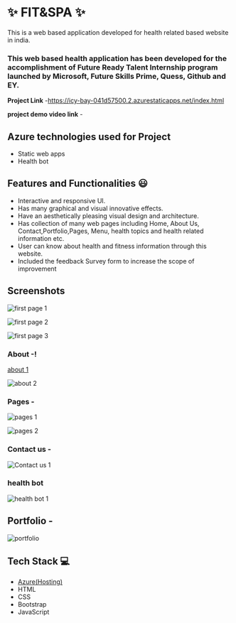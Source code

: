 
# ✨  FIT&SPA ✨

This is a web based application developed for health related based website in india.

### This web based health application has been developed for the accomplishment of Future Ready Talent Internship program launched by Microsoft, Future Skills Prime, Quess, Github and EY.


**Project Link** -https://icy-bay-041d57500.2.azurestaticapps.net/index.html

**project demo video link** - 

## Azure technologies used for Project

- Static web apps
- Health bot

## Features and Functionalities 😃

- Interactive and responsive UI.
- Has many graphical and visual innovative effects.
- Have an aesthetically pleasing visual design and architecture.
- Has collection of many web pages including Home, About Us, Contact,Portfolio,Pages, Menu, health topics and health related information etc.
- User can know about health and fitness information through this website.
- Included the feedback Survey form to increase the scope of improvement 

## Screenshots

   ![first page 1](https://user-images.githubusercontent.com/116420240/202244462-5b0c808c-5f9b-46b1-91d8-98b8c4e09cef.PNG)
   
![first page 2](https://user-images.githubusercontent.com/116420240/202244500-64d7e764-e0ed-45d6-823c-fedf668a8150.PNG)

![first page 3](https://user-images.githubusercontent.com/116420240/202244546-671ebf95-1e92-4287-99b5-2f6ba3fce5ba.PNG)

### About -!
[about 1](https://user-images.githubusercontent.com/116420240/202245326-12a08677-83f9-4cb6-bbe0-1f6b1524e17d.PNG)


![about 2](https://user-images.githubusercontent.com/116420240/202245405-a584b9aa-2337-4a68-9d71-38b29a7a4a4c.PNG)


### Pages -
![pages 1](https://user-images.githubusercontent.com/116420240/202246263-322325d2-2dc0-4624-a62d-5dd7d0760dec.PNG)

![pages 2](https://user-images.githubusercontent.com/116420240/202246317-701ce405-15bd-48be-9a36-e6187c4e6ac4.PNG)


### Contact us -

![Contact us 1](https://user-images.githubusercontent.com/116420240/202246698-1cd7d743-78d8-4eb0-95ef-8027521e2980.PNG)

### health bot

![health bot 1](https://user-images.githubusercontent.com/116420240/202247115-943d88ea-75b9-4512-8b68-65fa079be2d9.PNG)

## Portfolio -

![portfolio](https://user-images.githubusercontent.com/116420240/202247690-57e53271-3945-4cc4-857a-5707b639126b.PNG)

## Tech Stack 💻
- [Azure(Hosting)](https://azure.microsoft.com/en-in/features/azure-portal/)
- HTML
- CSS
- Bootstrap
- JavaScript
